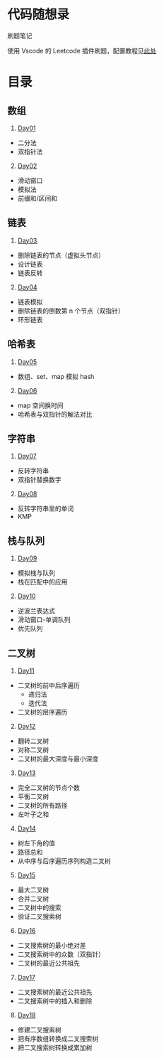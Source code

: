 # 代码随想录

刷题笔记

使用 Vscode 的 Leetcode 插件刷题，配置教程见[此处](https://blog.csdn.net/Mason_Chen/article/details/123952380)

# 目录

## 数组

1. [Day01](./Day01/)

- 二分法
- 双指针法

2. [Day02](./Day02/)

- 滑动窗口
- 模拟法
- 前缀和/区间和

## 链表

1. [Day03](./Day03/)

- 删除链表的节点（虚拟头节点）
- 设计链表
- 链表反转

2. [Day04](./Day04/)

- 链表模拟
- 删除链表的倒数第 n 个节点（双指针）
- 环形链表

## 哈希表

1. [Day05](./Day05/)

- 数组、set、map 模拟 hash

2. [Day06](./Day06/)

- map 空间换时间
- 哈希表与双指针的解法对比

## 字符串

1. [Day07](./Day07/)

- 反转字符串
- 双指针替换数字

2. [Day08](./Day08/)

- 反转字符串里的单词
- KMP

## 栈与队列

1. [Day09](./Day09/)

- 模拟栈与队列
- 栈在匹配中的应用

2. [Day10](./Day10/)

- 逆波兰表达式
- 滑动窗口-单调队列
- 优先队列

## 二叉树

1. [Day11](./Day11/)

- 二叉树的前中后序遍历
  - 递归法
  - 迭代法
- 二叉树的层序遍历

2. [Day12](./Day12/)

- 翻转二叉树
- 对称二叉树
- 二叉树的最大深度与最小深度

3. [Day13](./Day13/)

- 完全二叉树的节点个数
- 平衡二叉树
- 二叉树的所有路径
- 左叶子之和

4. [Day14](./Day14/)

- 树左下角的值
- 路径总和
- 从中序与后序遍历序列构造二叉树

5. [Day15](./Day15/)

- 最大二叉树
- 合并二叉树
- 二叉树中的搜索
- 验证二叉搜索树

6. [Day16](./Day16/)

- 二叉搜索树的最小绝对差
- 二叉搜索树中的众数（双指针）
- 二叉树的最近公共祖先

7. [Day17](./Day17/)

- 二叉搜索树的最近公共祖先
- 二叉搜索树中的插入和删除

8. [Day18](./Day18/)

- 修建二叉搜索树
- 把有序数组转换成二叉搜索树
- 把二叉搜索树转换成累加树
